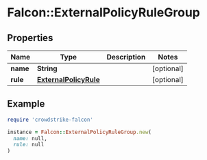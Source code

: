# Falcon::ExternalPolicyRuleGroup

## Properties

| Name | Type | Description | Notes |
| ---- | ---- | ----------- | ----- |
| **name** | **String** |  | [optional] |
| **rule** | [**ExternalPolicyRule**](ExternalPolicyRule.md) |  | [optional] |

## Example

```ruby
require 'crowdstrike-falcon'

instance = Falcon::ExternalPolicyRuleGroup.new(
  name: null,
  rule: null
)
```

